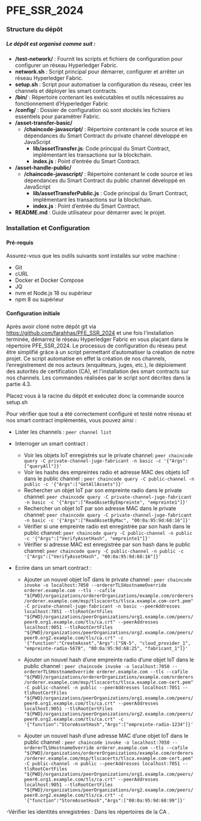 # PFE_SSR_2024

### Structure du dépôt

##### Le dépôt est organisé comme suit :     

- **/test-network/** : Fournit les scripts et fichiers de configuration pour configurer un réseau Hyperledger Fabric.
- **network.sh** : Script principal pour démarrer, configurer et arrêter un réseau Hyperledger Fabric. 
- **setup.sh** : Script pour automatiser la configuration du réseau, créer les channels et déployer les smart contracts.
- **/bin/** : Répertoire contenant les exécutables et outils nécessaires au fonctionnement d’Hyperledger Fabric
- **/config/** : Dossier de configuration où sont stockés les fichiers essentiels pour paramétrer Fabric.
- **/asset-transfer-basic/**
  - **/chaincode-javascript/** : Répertoire contenant le code source et les dépendances du Smart Contract du private channel développé en JavaScript
    - **lib/assetTransfer.js**: Code principal du Smart Contract, implémentant les transactions sur la blockchain.
    - **index.js** : Point d’entrée du Smart Contract.
- **/asset-handle-public/**
  - **/chaincode-javascript/** : Répertoire contenant le code source et les dépendances du Smart Contract du public channel développé en JavaScript
    - **lib/assetTransferPublic.js** : Code principal du Smart Contract, implémentant les transactions sur la blockchain.
    - **index.js** : Point d’entrée du Smart Contract.
- **README.md** : Guide utilisateur pour démarrer avec le projet.


### Installation et Configuration

#### Pré-requis
Assurez-vous que les outils suivants sont installés sur votre machine :
- Git
- cURL 
- Docker et Docker Compose
- JQ
- nvm et Node.js 18 ou supérieur
- npm 8 ou supérieur

#### Configuration initiale 

Après avoir cloné notre dépôt git via https://github.com/farahhas/PFE_SSR_2024 et une fois l'installation terminée, démarrez le réseau Hyperledger Fabric en vous plaçant dans le répertoire PFE_SSR_2024. Le processus de configuration du réseau peut être simplifié grâce à un script permettant d’automatiser la création de notre projet. Ce script automatise en effet  la création de nos channels, l’enregistrement de nos acteurs (enquêteurs, juges, etc.), le déploiement des autorités de certification (CA), et l'installation des smart contracts sur nos channels. Les commandes réalisées par le script sont décrites dans la partie 4.3. 

Placez vous à la racine du dépôt et exécutez donc la commande  source setup.sh 

Pour vérifier que tout a été correctement configuré et testé notre réseau et nos smart contract implémentés, vous pouvez ainsi :
- Lister les channels :  `peer channel list`
- Interroger un smart contract : 
  - Voir les objets IoT enregistrés sur le private channel: `peer chaincode query -C private-channel-juge-fabricant -n basic -c '{"Args":["queryAll"]}'`
  - Voir les hashs des empreintes radio et adresse MAC des objets IoT dans le public channel : `peer chaincode query -C public-channel -n public -c '{"Args":["GetAllAssets"]}'`
  - Rechercher un objet IoT par son empreinte radio dans le private channel: `peer chaincode query -C private-channel-juge-fabricant -n basic -c '{"Args":["ReadAssetByEmpreinte", "empreinte1"]}'`
  - Rechercher un objet IoT par son adresse MAC dans le private channel: `peer chaincode query -C private-channel-juge-fabricant -n basic -c '{"Args":["ReadAssetByMac", "00:0a:95:9d:68:16"]}'`
  - Vérifier si une empreinte radio est enregistrée par son hash dans le public channel: `peer chaincode query -C public-channel -n public -c '{"Args":["VerifyAssetHash", "empreinte1"]}'`
  - Vérifier si adresse MAC est enregistrée par son hash dans le public channel: `peer chaincode query -C public-channel -n public -c '{"Args":["VerifyAssetHash", "00:0a:95:9d:68:16"]}'`
- Ecrire dans un smart contract : 

  - Ajouter un nouvel objet IoT dans le private channel : `peer chaincode invoke -o localhost:7050 --ordererTLSHostnameOverride orderer.example.com --tls --cafile "${PWD}/organizations/ordererOrganizations/example.com/orderers/orderer.example.com/msp/tlscacerts/tlsca.example.com-cert.pem" -C private-channel-juge-fabricant -n basic --peerAddresses localhost:7051 --tlsRootCertFiles "${PWD}/organizations/peerOrganizations/org1.example.com/peers/peer0.org1.example.com/tls/ca.crt" --peerAddresses localhost:9051 --tlsRootCertFiles "${PWD}/organizations/peerOrganizations/org2.example.com/peers/peer0.org2.example.com/tls/ca.crt" -c '{"function":"CreateAsset","Args":["SN-5", "cloud_provider_1", "empreinte-radio-5678", "00:0a:95:9d:68:25", "fabricant_1"]}'`

  - Ajouter un nouvel hash d’une empreinte radio d’une objet IoT dans le public channel : `peer chaincode invoke -o localhost:7050 --ordererTLSHostnameOverride orderer.example.com --tls --cafile "${PWD}/organizations/ordererOrganizations/example.com/orderers/orderer.example.com/msp/tlscacerts/tlsca.example.com-cert.pem" -C public-channel -n public --peerAddresses localhost:7051 --tlsRootCertFiles "${PWD}/organizations/peerOrganizations/org1.example.com/peers/peer0.org1.example.com/tls/ca.crt" --peerAddresses localhost:9051 --tlsRootCertFiles "${PWD}/organizations/peerOrganizations/org2.example.com/peers/peer0.org2.example.com/tls/ca.crt" -c '{"function":"StoreAssetHash","Args":["empreinte-radio-1234"]}'`

  - Ajouter un nouvel hash d’une adresse MAC d’une objet IoT dans le public channel : `peer chaincode invoke -o localhost:7050 --ordererTLSHostnameOverride orderer.example.com --tls --cafile "${PWD}/organizations/ordererOrganizations/example.com/orderers/orderer.example.com/msp/tlscacerts/tlsca.example.com-cert.pem" -C public-channel -n public --peerAddresses localhost:7051 --tlsRootCertFiles "${PWD}/organizations/peerOrganizations/org1.example.com/peers/peer0.org1.example.com/tls/ca.crt" --peerAddresses localhost:9051 --tlsRootCertFiles "${PWD}/organizations/peerOrganizations/org2.example.com/peers/peer0.org2.example.com/tls/ca.crt" -c '{"function":"StoreAssetHash","Args":["00:0a:95:9d:68:99"]}'`

-Vérifier les identités enregistrées : Dans les répertoires de la CA . 
